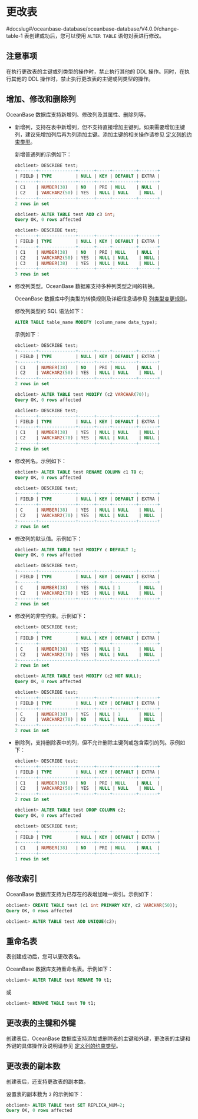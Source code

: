 # 更改表
#docslug#/oceanbase-database/oceanbase-database/V4.0.0/change-table-1
表创建成功后，您可以使用 `ALTER TABLE` 语句对表进行修改。

## 注意事项

在执行更改表的主键或列类型的操作时，禁止执行其他的 DDL 操作。同时，在执行其他的 DDL 操作时，禁止执行更改表的主键或列类型的操作。

## 增加、修改和删除列

OceanBase 数据库支持新增列、修改列及其属性、删除列等。

* 新增列，支持在表中新增列，但不支持直接增加主键列。如果需要增加主键列，建议先增加列后再为列添加主键。添加主键的相关操作请参见 [定义列的约束类型](../1.manage-tables-1/4.define-the-constraint-type-for-a-column-1.md)。

  新增普通列的示例如下：

  ```sql
  obclient> DESCRIBE test;
  +-------+--------------+------+-----+---------+-------+
  | FIELD | TYPE         | NULL | KEY | DEFAULT | EXTRA |
  +-------+--------------+------+-----+---------+-------+
  | C1    | NUMBER(38)   | NO   | PRI | NULL    | NULL  |
  | C2    | VARCHAR2(50) | YES  | NULL | NULL    | NULL  |
  +-------+--------------+------+-----+---------+-------+
  2 rows in set
  
  obclient> ALTER TABLE test ADD c3 int;
  Query OK, 0 rows affected
  
  obclient> DESCRIBE test;
  +-------+--------------+------+-----+---------+-------+
  | FIELD | TYPE         | NULL | KEY | DEFAULT | EXTRA |
  +-------+--------------+------+-----+---------+-------+
  | C1    | NUMBER(38)   | NO   | PRI | NULL    | NULL  |
  | C2    | VARCHAR2(50) | YES  | NULL | NULL    | NULL |
  | C3    | NUMBER(38)   | YES  | NULL | NULL    | NULL |
  +-------+--------------+------+-----+---------+-------+
  3 rows in set
  ```

* 修改列类型。OceanBase 数据库支持多种列类型之间的转换。

  OceanBase 数据库中列类型的转换规则及详细信息请参见 [列类型变更规则](../../../../7.reference/6.sql-syntax/3.common-tenant-oracle-mode/10.ddl-function-1/9.column-type-change-rule.md)。

  修改列类型的 SQL 语法如下：

  ```sql
  ALTER TABLE table_name MODIFY (column_name data_type);
  ```

  示例如下：

  ```sql
  obclient> DESCRIBE test;
  +-------+--------------+------+-----+---------+-------+
  | FIELD | TYPE         | NULL | KEY | DEFAULT | EXTRA |
  +-------+--------------+------+-----+---------+-------+
  | C1    | NUMBER(38)   | NO   | PRI | NULL    | NULL  |
  | C2    | VARCHAR2(50) | YES  | NULL | NULL    | NULL  |
  +-------+--------------+------+-----+---------+-------+
  2 rows in set
  
  obclient> ALTER TABLE test MODIFY (c2 VARCHAR(70));
  Query OK, 0 rows affected
  
  obclient> DESCRIBE test;
  +-------+--------------+------+-----+---------+-------+
  | FIELD | TYPE         | NULL | KEY | DEFAULT | EXTRA |
  +-------+--------------+------+-----+---------+-------+
  | C1    | NUMBER(38)   | YES  | NULL | NULL    | NULL |
  | C2    | VARCHAR2(70) | YES  | NULL | NULL    | NULL |
  +-------+--------------+------+-----+---------+-------+
  2 rows in set
  ```

* 修改列名。示例如下：

  ```sql
  obclient> ALTER TABLE test RENAME COLUMN c1 TO c;
  Query OK, 0 rows affected
  
  obclient> DESCRIBE test;
  +-------+--------------+------+-----+---------+-------+
  | FIELD | TYPE         | NULL | KEY | DEFAULT | EXTRA |
  +-------+--------------+------+-----+---------+-------+
  | C     | NUMBER(38)   | YES  | NULL | NULL    | NULL  |
  | C2    | VARCHAR2(70) | YES  | NULL | NULL    | NULL  |
  +-------+--------------+------+-----+---------+-------+
  2 rows in set
  ```

* 修改列的默认值。示例如下：

  ```sql
  obclient> ALTER TABLE test MODIFY c DEFAULT 1;
  Query OK, 0 rows affected
  
  obclient> DESCRIBE test;
  +-------+--------------+------+-----+---------+-------+
  | FIELD | TYPE         | NULL | KEY | DEFAULT | EXTRA |
  +-------+--------------+------+-----+---------+-------+
  | C     | NUMBER(38)   | YES  | NULL | 1       | NULL  |
  | C2    | VARCHAR2(70) | YES  | NULL | NULL    | NULL  |
  +-------+--------------+------+-----+---------+-------+
  2 rows in set
  ```

* 修改列的非空约束。示例如下：

  ```sql
  obclient> DESCRIBE test;
  +-------+--------------+------+-----+---------+-------+
  | FIELD | TYPE         | NULL | KEY | DEFAULT | EXTRA |
  +-------+--------------+------+-----+---------+-------+
  | C     | NUMBER(38)   | YES  | NULL | 1       | NULL  |
  | C2    | VARCHAR2(70) | YES  | NULL | NULL    | NULL  |
  +-------+--------------+------+-----+---------+-------+
  2 rows in set
  
  obclient> ALTER TABLE test MODIFY (c2 NOT NULL);
  Query OK, 0 rows affected
  
  obclient> DESCRIBE test;
  +-------+--------------+------+-----+---------+-------+
  | FIELD | TYPE         | NULL | KEY | DEFAULT | EXTRA |
  +-------+--------------+------+-----+---------+-------+
  | C     | NUMBER(38)   | YES  | NULL | 1       | NULL  |
  | C2    | VARCHAR2(70) | NO   | NULL | NULL    | NULL  |
  +-------+--------------+------+-----+---------+-------+
  2 rows in set
  ```

* 删除列，支持删除表中的列，但不允许删除主键列或包含索引的列。示例如下：

  ```sql
  obclient> DESCRIBE test;
  +-------+--------------+------+-----+---------+-------+
  | FIELD | TYPE         | NULL | KEY | DEFAULT | EXTRA |
  +-------+--------------+------+-----+---------+-------+
  | C1    | NUMBER(38)   | NO   | PRI | NULL    | NULL  |
  | C2    | VARCHAR2(50) | YES  | NULL | NULL    | NULL  |
  +-------+--------------+------+-----+---------+-------+
  2 rows in set
  
  obclient> ALTER TABLE test DROP COLUMN c2;
  Query OK, 0 rows affected
  
  obclient> DESCRIBE test;
  +-------+--------------+------+-----+---------+-------+
  | FIELD | TYPE         | NULL | KEY | DEFAULT | EXTRA |
  +-------+--------------+------+-----+---------+-------+
  | C1    | NUMBER(38)   | NO   | PRI | NULL    | NULL  |
  +-------+--------------+------+-----+---------+-------+
  1 rows in set
  ```

## 修改索引

OceanBase 数据库支持为已存在的表增加唯一索引。示例如下：

```sql
obclient> CREATE TABLE test (c1 int PRIMARY KEY, c2 VARCHAR(50));
Query OK, 0 rows affected

obclient> ALTER TABLE test ADD UNIQUE(c2);
```

## 重命名表

表创建成功后，您可以更改表名。

OceanBase 数据库支持重命名表。示例如下：

```sql
obclient> ALTER TABLE test RENAME TO t1;
```

或

```sql
obclient> RENAME TABLE test TO t1;
```

## 更改表的主键和外键

创建表后，OceanBase 数据库支持添加或删除表的主键和外键，更改表的主键和外键的具体操作及说明请参见 [定义列的约束类型](../1.manage-tables-1/4.define-the-constraint-type-for-a-column-1.md)。

## 更改表的副本数

创建表后，还支持更改表的副本数。

设置表的副本数为 `2` 的示例如下：

```sql
obclient> ALTER TABLE test SET REPLICA_NUM=2;
Query OK, 0 rows affected
```
